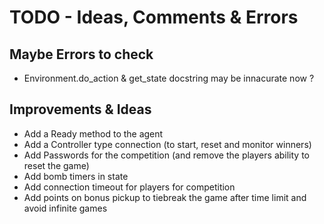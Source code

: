 # TODO - Ideas, Comments & Errors

## Maybe Errors to check

- Environment.do_action & get_state docstring may be innacurate now ?

## Improvements & Ideas

- Add a Ready method to the agent
- Add a Controller type connection (to start, reset and monitor winners)
- Add Passwords for the competition (and remove the players ability to reset the game)
- Add bomb timers in state
- Add connection timeout for players for competition
- Add points on bonus pickup to tiebreak the game after time limit and avoid infinite games